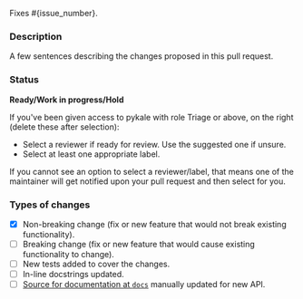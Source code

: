 Fixes #{issue_number}.

### Description
A few sentences describing the changes proposed in this pull request.

### Status
**Ready/Work in progress/Hold**

If you've been given access to pykale with role Triage or above, on the right (delete these after selection):

- Select a reviewer if ready for review. Use the suggested one if unsure.
- Select at least one appropriate label.

If you cannot see an option to select a reviewer/label, that means one of the maintainer will get notified upon your pull request and then select for you.

### Types of changes
<!--- Put an `x` in all the boxes that apply, and remove the not applicable items -->
- [x] Non-breaking change (fix or new feature that would not break existing functionality).
- [ ] Breaking change (fix or new feature that would cause existing functionality to change).
- [ ] New tests added to cover the changes.
- [ ] In-line docstrings updated.
- [ ] [Source for documentation at `docs`](https://github.com/pykale/pykale/tree/main/docs/source) manually updated for new API.
